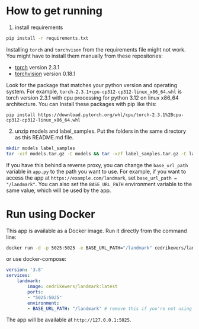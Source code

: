 # How to get running
1. install requirements 
```bash
pip install -r requirements.txt
```
 Installing `torch` and `torchvison` from the requirements file might not work. You might have to install them manually from these repositories: 
 - [torch](https://download.pytorch.org/whl/torch/) version 2.3.1
 - [torchvision](https://download.pytorch.org/whl/torchvision/) version 0.18.1

 Look for the package that matches your python version and operating system. For example, `torch-2.3.1+cpu-cp312-cp312-linux_x86_64.whl` is torch version 2.3.1 with cpu processing for python 3.12 on linux x86_64 architecture. You can Install these packages with pip like this:
```
pip install https://download.pytorch.org/whl/cpu/torch-2.3.1%2Bcpu-cp312-cp312-linux_x86_64.whl
```
2. unzip models and label_samples. Put the folders in the same directory as this README.md file.
```bash
mkdir models label_samples
tar -xzf models.tar.gz -C models && tar -xzf label_samples.tar.gz -C label_samples
```

If you have this behind a reverse proxy, you can change the `base_url_path` variable in `app.py` to the path you want to use. For example, if you want to access the app at `https://example.com/landmark`, set `base_url_path = "/landmark"`.
You can also set the `BASE_URL_PATH` environment variable to the same value, which will be used by the app.

# Run using Docker

This app is available as a Docker image.
Run it directly from the command line:
```bash
docker run -d -p 5025:5025 -e BASE_URL_PATH="/landmark" cedrikewers/landmark:latest
```
or use docker-compose:
```yaml
version: '3.8'
services:
    landmark:
        image: cedrikewers/landmark:latest
        ports:
        - "5025:5025"
        environment:
        - BASE_URL_PATH: "/landmark" # remove this if you're not using a reverse proxy
```

The app will be available at `http://127.0.0.1:5025`.